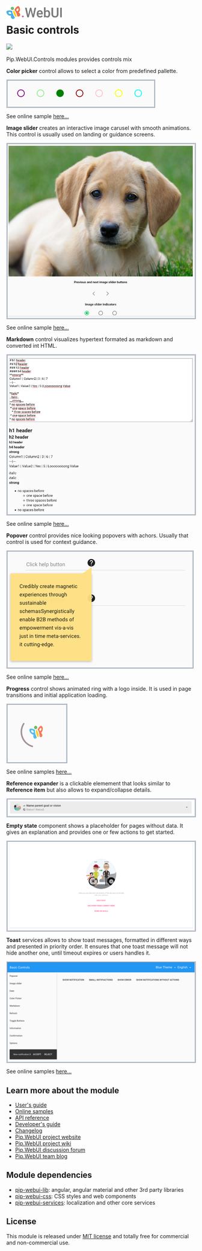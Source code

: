 # <img src="https://github.com/pip-webui/pip-webui/raw/master/doc/Logo.png" alt="Pip.WebUI Logo" style="max-width:30%"> <br/> Basic controls

![](https://img.shields.io/badge/license-MIT-blue.svg)

Pip.WebUI.Controls modules provides controls mix

**Color picker** control allows to select a color from predefined pallette.

<a href="https://github.com/pip-webui/pip-webui-controls/raw/master/doc/images/img-color-picker.png" style="border: 3px ridge #c8d2df; display: inline-block">
    <img src="https://github.com/pip-webui/pip-webui-controls/raw/master/doc/images/img-color-picker.png"/>
</a>

See online sample [here...](http://webui.pipdevs.com/pip-webui-controls/index.html#/color_picker)

**Image slider** creates an interactive image carusel with smooth animations. This control is usually used on landing or guidance screens.

<a href="https://github.com/pip-webui/pip-webui-controls/raw/master/doc/images/img-slider.png" style="border: 3px ridge #c8d2df; display: inline-block">
    <img src="https://github.com/pip-webui/pip-webui-controls/raw/master/doc/images/img-slider.png"/>
</a>

See online sample [here...](http://webui.pipdevs.com/pip-webui-controls/index.html#/image_slider)

**Markdown** control visualizes hypertext formated as markdown and converted int HTML.

<a href="https://github.com/pip-webui/pip-webui-controls/raw/master/doc/images/img-markdown.png" style="border: 3px ridge #c8d2df; display: inline-block">
    <img src="https://github.com/pip-webui/pip-webui-controls/raw/master/doc/images/img-markdown.png"/>
</a>

See online sample [here...](http://webui.pipdevs.com/pip-webui-controls/index.html#/markdown)

**Popover** control provides nice looking popovers with achors. Usually that control is used for context guidance.

<a href="https://github.com/pip-webui/pip-webui-controls/raw/master/doc/images/img-popover.png" style="border: 3px ridge #c8d2df; display: inline-block">
    <img src="https://github.com/pip-webui/pip-webui-controls/raw/master/doc/images/img-popover.png"/>
</a>

See online sample [here...](http://webui.pipdevs.com/pip-webui-controls/index.html#/popover)

**Progress** control shows animated ring with a logo inside. It is used in page transitions and initial application loading.

<a href="https://github.com/pip-webui/pip-webui-controls/raw/master/doc/images/img-progress.png" style="border: 3px ridge #c8d2df; display: inline-block">
    <img src="https://github.com/pip-webui/pip-webui-controls/raw/master/doc/images/img-progress.png"/>
</a>

See online samples [here...](http://webui.pipdevs.com/pip-webui-controls/index.html#/progress)

**Reference expander** is a clickable elemement that looks similar to **Reference item** but also allows to expand/collapse details.

<a href="https://github.com/pip-webui/pip-webui-controls/raw/master/doc/images/img-ref-expander.png" style="border: 3px ridge #c8d2df; margin: auto; display: inline-block">
    <img src="https://github.com/pip-webui/pip-webui-controls/raw/master/doc/images/img-ref-expander.png"/>
</a>

**Empty state** component shows a placeholder for pages without data. It gives an explanation and provides one or few actions to get started.

<a href="https://github.com/pip-webui/pip-webui-controls/raw/master/doc/images/img-empty.png" style="border: 3px ridge #c8d2df; margin: auto; display: inline-block">
    <img src="https://github.com/pip-webui/pip-webui-controls/raw/master/doc/images/img-empty.png"/>
</a>

**Toast** services allows to show toast messages, formatted in different ways and presented in priority order. It ensures that one toast message will not hide another one, until timeout expires or users handles it.

<a href="https://github.com/pip-webui/pip-webui-controls/raw/master/doc/images/img-toast.png" style="border: 3px ridge #c8d2df; display: inline-block">
    <img src="https://github.com/pip-webui/pip-webui-controls/raw/master/doc/images/img-toast.png"/>
</a>

See online samples [here...](http://webui.pipdevs.com/pip-webui-controls/index.html#/toasts)


## Learn more about the module

- [User's guide](https://github.com/pip-webui/pip-webui-controls/blob/master/doc/UsersGuide.md)
- [Online samples](http://webui.pipdevs.com/pip-webui-controls/index.html)
- [API reference](http://webui-api.pipdevs.com/pip-webui-controls/index.html)
- [Developer's guide](https://github.com/pip-webui/pip-webui-controls/blob/master/doc/DevelopersGuide.md)
- [Changelog](https://github.com/pip-webui/pip-webui-controls/blob/master/CHANGELOG.md)
- [Pip.WebUI project website](http://www.pipwebui.org)
- [Pip.WebUI project wiki](https://github.com/pip-webui/pip-webui/wiki)
- [Pip.WebUI discussion forum](https://groups.google.com/forum/#!forum/pip-webui)
- [Pip.WebUI team blog](https://pip-webui.blogspot.com/)

## <a name="dependencies"></a>Module dependencies

* [pip-webui-lib](https://github.com/pip-webui/pip-webui-lib): angular, angular material and other 3rd party libraries
* [pip-webui-css](https://github.com/pip-webui/pip-webui-css): CSS styles and web components
* [pip-webui-services](https://github.com/pip-webui/pip-webui-services): localization and other core services

## <a name="license"></a>License

This module is released under [MIT license](License) and totally free for commercial and non-commercial use.
